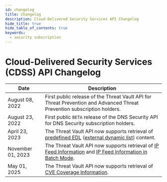 ```yaml
---
id: changelog
title: Changelog
description: Cloud-Delivered Security Services API Changelog
hide_title: true
hide_table_of_contents: true
keywords:
  - security subscription
---
```


# Cloud-Delivered Security Services (CDSS) API Changelog

| Date            | Description                                                                                                             |
| --------------- | ----------------------------------------------------------------------------------------------------------------------- |
| August 08, 2022 | First public release of the Threat Vault API for Threat Prevention and Advanced Threat Prevention subscription holders. |
| August 23, 2022 | First public `BETA` release of the DNS Security API for DNS Security subscription holders. |
| April 23, 2023 | The Threat Vault API now supports retrieval of [predefined EDL](https://docs.paloaltonetworks.com/pan-os/11-0/pan-os-admin/policy/use-an-external-dynamic-list-in-policy/built-in-edls.html) ([external dynamic list](https://docs.paloaltonetworks.com/pan-os/11-0/pan-os-admin/policy/use-an-external-dynamic-list-in-policy/external-dynamic-list.html)) content. |
| November 01, 2023 | The Threat Vault API now supports retrieval of [IP Feed Information](/threat-vault/api/ip-feed/) and [IP Feed Information in Batch Mode](/threat-vault/api/ip-feed-batch/). |
| May 01, 2025 | The Threat Vault API now supports retrieval of [CVE Coverage Information](/threat-vault/api/get-cve-coverage/). |

